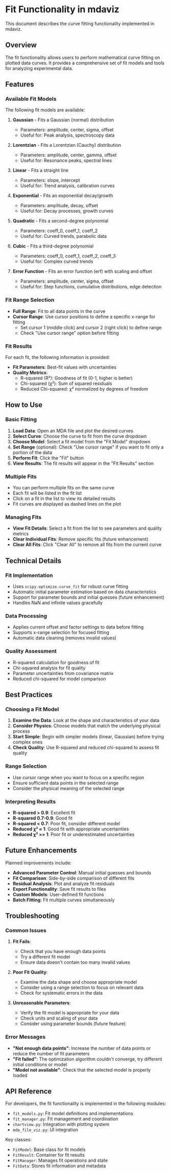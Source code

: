 # Fit Functionality in mdaviz

This document describes the curve fitting functionality implemented in mdaviz.

## Overview

The fit functionality allows users to perform mathematical curve fitting on plotted data curves. It provides a comprehensive set of fit models and tools for analyzing experimental data.

## Features

### Available Fit Models

The following fit models are available:

1. **Gaussian** - Fits a Gaussian (normal) distribution
   - Parameters: amplitude, center, sigma, offset
   - Useful for: Peak analysis, spectroscopy data

2. **Lorentzian** - Fits a Lorentzian (Cauchy) distribution
   - Parameters: amplitude, center, gamma, offset
   - Useful for: Resonance peaks, spectral lines

3. **Linear** - Fits a straight line
   - Parameters: slope, intercept
   - Useful for: Trend analysis, calibration curves

4. **Exponential** - Fits an exponential decay/growth
   - Parameters: amplitude, decay, offset
   - Useful for: Decay processes, growth curves

5. **Quadratic** - Fits a second-degree polynomial
   - Parameters: coeff_0, coeff_1, coeff_2
   - Useful for: Curved trends, parabolic data

6. **Cubic** - Fits a third-degree polynomial
   - Parameters: coeff_0, coeff_1, coeff_2, coeff_3
   - Useful for: Complex curved trends

7. **Error Function** - Fits an error function (erf) with scaling and offset
   - Parameters: amplitude, center, sigma, offset
   - Useful for: Step functions, cumulative distributions, edge detection

### Fit Range Selection

- **Full Range**: Fit to all data points in the curve
- **Cursor Range**: Use cursor positions to define a specific x-range for fitting
  - Set cursor 1 (middle click) and cursor 2 (right click) to define range
  - Check "Use cursor range" option before fitting

### Fit Results

For each fit, the following information is provided:

- **Fit Parameters**: Best-fit values with uncertainties
- **Quality Metrics**:
  - R-squared (R²): Goodness of fit (0-1, higher is better)
  - Chi-squared (χ²): Sum of squared residuals
  - Reduced Chi-squared: χ² normalized by degrees of freedom

## How to Use

### Basic Fitting

1. **Load Data**: Open an MDA file and plot the desired curves
2. **Select Curve**: Choose the curve to fit from the curve dropdown
3. **Choose Model**: Select a fit model from the "Fit Model" dropdown
4. **Set Range** (optional): Check "Use cursor range" if you want to fit only a portion of the data
5. **Perform Fit**: Click the "Fit" button
6. **View Results**: The fit results will appear in the "Fit Results" section

### Multiple Fits

- You can perform multiple fits on the same curve
- Each fit will be listed in the fit list
- Click on a fit in the list to view its detailed results
- Fit curves are displayed as dashed lines on the plot

### Managing Fits

- **View Fit Details**: Select a fit from the list to see parameters and quality metrics
- **Clear Individual Fits**: Remove specific fits (future enhancement)
- **Clear All Fits**: Click "Clear All" to remove all fits from the current curve

## Technical Details

### Fit Implementation

- Uses `scipy.optimize.curve_fit` for robust curve fitting
- Automatic initial parameter estimation based on data characteristics
- Support for parameter bounds and initial guesses (future enhancement)
- Handles NaN and infinite values gracefully

### Data Processing

- Applies current offset and factor settings to data before fitting
- Supports x-range selection for focused fitting
- Automatic data cleaning (removes invalid values)

### Quality Assessment

- R-squared calculation for goodness of fit
- Chi-squared analysis for fit quality
- Parameter uncertainties from covariance matrix
- Reduced chi-squared for model comparison

## Best Practices

### Choosing a Fit Model

1. **Examine the Data**: Look at the shape and characteristics of your data
2. **Consider Physics**: Choose models that match the underlying physical process
3. **Start Simple**: Begin with simpler models (linear, Gaussian) before trying complex ones
4. **Check Quality**: Use R-squared and reduced chi-squared to assess fit quality

### Range Selection

- Use cursor range when you want to focus on a specific region
- Ensure sufficient data points in the selected range
- Consider the physical meaning of the selected range

### Interpreting Results

- **R-squared > 0.9**: Excellent fit
- **R-squared 0.7-0.9**: Good fit
- **R-squared < 0.7**: Poor fit, consider different model
- **Reduced χ² ≈ 1**: Good fit with appropriate uncertainties
- **Reduced χ² >> 1**: Poor fit or underestimated uncertainties

## Future Enhancements

Planned improvements include:

- **Advanced Parameter Control**: Manual initial guesses and bounds
- **Fit Comparison**: Side-by-side comparison of different fits
- **Residual Analysis**: Plot and analyze fit residuals
- **Export Functionality**: Save fit results to files
- **Custom Models**: User-defined fit functions
- **Batch Fitting**: Fit multiple curves simultaneously

## Troubleshooting

### Common Issues

1. **Fit Fails**:
   - Check that you have enough data points
   - Try a different fit model
   - Ensure data doesn't contain too many invalid values

2. **Poor Fit Quality**:
   - Examine the data shape and choose appropriate model
   - Consider using a range selection to focus on relevant data
   - Check for systematic errors in the data

3. **Unreasonable Parameters**:
   - Verify the fit model is appropriate for your data
   - Check units and scaling of your data
   - Consider using parameter bounds (future feature)

### Error Messages

- **"Not enough data points"**: Increase the number of data points or reduce the number of fit parameters
- **"Fit failed"**: The optimization algorithm couldn't converge, try different initial conditions or model
- **"Model not available"**: Check that the selected model is properly loaded

## API Reference

For developers, the fit functionality is implemented in the following modules:

- `fit_models.py`: Fit model definitions and implementations
- `fit_manager.py`: Fit management and coordination
- `chartview.py`: Integration with plotting system
- `mda_file_viz.py`: UI integration

Key classes:
- `FitModel`: Base class for fit models
- `FitResult`: Container for fit results
- `FitManager`: Manages fit operations and state
- `FitData`: Stores fit information and metadata

